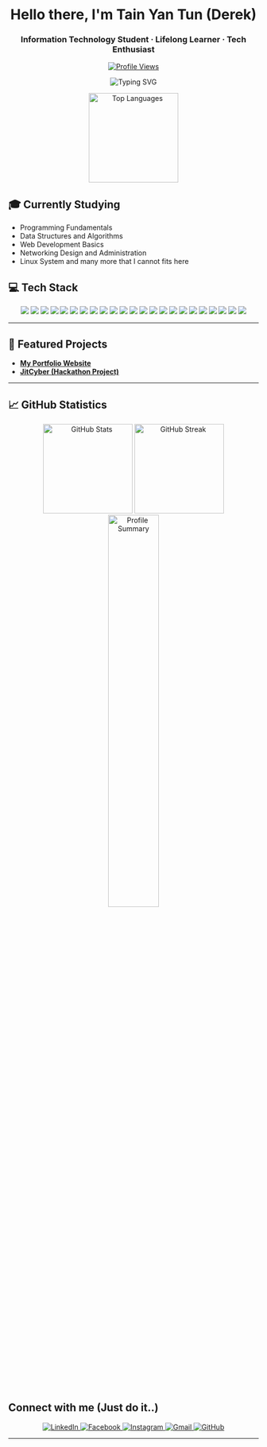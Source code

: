 <h1 align="center">Hello there, I'm Tain Yan Tun (Derek)</h1>
<h3 align="center">Information Technology Student · Lifelong Learner · Tech Enthusiast</h3>

<p align="center">
  <a href="https://github.com/TainYanTun">
    <img src="https://komarev.com/ghpvc/?username=TainYanTun&color=blueviolet&label=Profile+Views" alt="Profile Views" />
  </a>
</p>

<p align="center">
  <img src="https://readme-typing-svg.herokuapp.com?font=Fira+Code&size=22&duration=3000&pause=1000&color=00F7FF&center=true&vCenter=true&width=435&lines=Exploring+Technology;Learning+Every+Day;Future+Software+Developer;Call+Me+Derek" alt="Typing SVG" />
</p>

<p align="center">  <img src="https://github-readme-stats.vercel.app/api/top-langs/?username=TainYanTun&layout=compact&theme=tokyonight&hide_border=true" height="180" alt="Top Languages" /></p>


## 🎓 Currently Studying

- Programming Fundamentals
- Data Structures and Algorithms
- Web Development Basics
- Networking Design and Administration
- Linux System and many more that I cannot fits here

## 💻 Tech Stack

<p align="center">
  <img src="https://img.shields.io/badge/Python-3776AB?style=for-the-badge&logo=python&logoColor=white" />
  <img src="https://img.shields.io/badge/Java-ED8B00?style=for-the-badge&logo=openjdk&logoColor=white" />
  <img src="https://img.shields.io/badge/JavaScript-F7DF1E?style=for-the-badge&logo=javascript&logoColor=black" />
  <img src="https://img.shields.io/badge/TypeScript-3178C6?style=for-the-badge&logo=typescript&logoColor=white" />
  <img src="https://img.shields.io/badge/React-20232A?style=for-the-badge&logo=react&logoColor=61DAFB" />
  <img src="https://img.shields.io/badge/Next.js-000000?style=for-the-badge&logo=nextdotjs&logoColor=white" />
  <img src="https://img.shields.io/badge/Tailwind_CSS-06B6D4?style=for-the-badge&logo=tailwindcss&logoColor=white" />
  <img src="https://img.shields.io/badge/Bootstrap-7952B3?style=for-the-badge&logo=bootstrap&logoColor=white" />
  <img src="https://img.shields.io/badge/HTML5-E34F26?style=for-the-badge&logo=html5&logoColor=white" />
  <img src="https://img.shields.io/badge/CSS3-1572B6?style=for-the-badge&logo=css3&logoColor=white" />
  <img src="https://img.shields.io/badge/Node.js-339933?style=for-the-badge&logo=nodedotjs&logoColor=white" />
  <img src="https://img.shields.io/badge/MySQL-4479A1?style=for-the-badge&logo=mysql&logoColor=white" />
  <img src="https://img.shields.io/badge/PostgreSQL-4169E1?style=for-the-badge&logo=postgresql&logoColor=white" />
  <img src="https://img.shields.io/badge/MongoDB-47A248?style=for-the-badge&logo=mongodb&logoColor=white" />
  <img src="https://img.shields.io/badge/Vercel-000000?style=for-the-badge&logo=vercel&logoColor=white" />
  <img src="https://img.shields.io/badge/Git-F05032?style=for-the-badge&logo=git&logoColor=white" />
  <img src="https://img.shields.io/badge/Figma-F24E1E?style=for-the-badge&logo=figma&logoColor=white" />
  <img src="https://img.shields.io/badge/Postman-FF6C37?style=for-the-badge&logo=postman&logoColor=white" />
  <img src="https://img.shields.io/badge/Notion-000000?style=for-the-badge&logo=notion&logoColor=white" />
  <img src="https://img.shields.io/badge/Windows-0078D6?style=for-the-badge&logo=windows&logoColor=white" />
  <img src="https://img.shields.io/badge/Linux-FCC624?style=for-the-badge&logo=linux&logoColor=black" />
  <img src="https://img.shields.io/badge/macOS-000000?style=for-the-badge&logo=apple&logoColor=white" />
  <img src="https://img.shields.io/badge/AI%20%26%20Machine%20Learning-FF6F00?style=for-the-badge&logo=apacheairflow&logoColor=white" />
</p>

---

## 📂 Featured Projects

- [**My Portfolio Website**](https://github.com/TainYanTun/My-Portfolio.git)
- [**JitCyber (Hackathon Project)**](https://github.com/nyilynnhtwe/JitCyber.git)

---

## 📈 GitHub Statistics

<p align="center">
  <img src="https://github-readme-stats.vercel.app/api?username=TainYanTun&show_icons=true&theme=tokyonight&count_private=true&hide_border=true" height="180" alt="GitHub Stats" />
  <img src="https://github-readme-streak-stats.herokuapp.com?user=TainYanTun&theme=tokyonight&hide_border=true" height="180" alt="GitHub Streak" />
  <img src="https://github-profile-summary-cards.vercel.app/api/cards/profile-details?username=TainYanTun&theme=tokyonight" width="45%" alt="Profile Summary">
</p>

## Connect with me (Just do it..)

<p align="center">
  <a href="https://www.linkedin.com/in/tainyantun/">
    <img src="https://img.shields.io/badge/LinkedIn-0A66C2?style=for-the-badge&logo=linkedin&logoColor=white&height=40&width=150" alt="LinkedIn" />
  </a>
  <a href="https://www.facebook.com/Leotainyan/">
    <img src="https://img.shields.io/badge/Facebook-1877F2?style=for-the-badge&logo=facebook&logoColor=white&height=40&width=150" alt="Facebook" />
  </a>
  <a href="https://www.instagram.com/derek_tainyan/">
    <img src="https://img.shields.io/badge/Instagram-E4405F?style=for-the-badge&logo=instagram&logoColor=white&height=40&width=150" alt="Instagram" />
  </a>
  <a href="mailto:leotainyan18@gmail.com">
    <img src="https://img.shields.io/badge/Gmail-D14836?style=for-the-badge&logo=gmail&logoColor=white&height=40&width=150" alt="Gmail" />
  </a>
  <a href="https://github.com/TainYanTun">
    <img src="https://img.shields.io/badge/GitHub-181717?style=for-the-badge&logo=github&logoColor=white&height=40&width=150" alt="GitHub" />
  </a>
</p>


---

